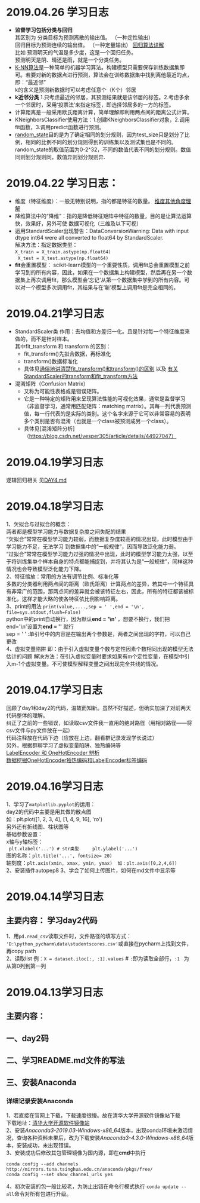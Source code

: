 # 2019.04.26 学习日志
* **监督学习包括分类与回归**   
  其区别为 分类目标为预测离散的输出值。 （一种定性输出）   
          回归目标为预测连续的输出值。 （一种定量输出）  [回归算法详解](http://www.cnblogs.com/ldt-/p/10158597.html)  
          比如 预测明天的气温是多少度，这是一个回归任务。    
               预测明天是阴、晴还是雨，就是一个分类任务。  
* [K-NN算法](https://blog.csdn.net/lsldd/article/details/41357931)是一种简单的机器学习算法。构建模型只需要保存训练数据集即可。若要对新的数据点进行预测，算法会在训练数据集中找到离他最近的点，即：“最近邻”    
k的含义是预测新数据时可以考虑任意个（K个）邻居    
* **k近邻分类**   1.只考虑最近的邻居，其预测结果就是该邻居的标签。2.考虑多余一个邻居时，采用‘投票法’来指定标签，即选择邻居多的一方的标签。   
* 计算距离是一般采用欧氏距离计算，简单理解即利用两点间的距离公式计算。   
* KNeighborsClassifier使用方法：1.创建KNeighborsClassifier对象，2.调用fit函数，3.调用predict函数进行预测。
* [random_state](https://blog.csdn.net/Perfect_Accepted/article/details/81151952)目的是为了确定相同的划分规则，因为test_size只是划分了比例，相同的比例不同的划分规则得到的训练集以及测试集也是不同的。  
  random_state的取值范围为0-2^32，不同的数值代表不同的划分规则。数值同则划分规则同，数值异则划分规则异.
# 2019.04.22 学习日志：
* 维度（特征维度）：一般无特别说明，指的都是特征的数量。  [维度其他角度理解](https://blog.csdn.net/yoggiecda/article/details/88574418)   
* 降维算法中的“降维”：指的是降低特征矩阵中特征的数量，目的是让算法运算快，效果好，另外可使 数据可视化（三维及以下可视）  
* 运用StandardScaler出现警告：DataConversionWarning: Data with input dtype int64 were all converted to float64 by StandardScaler.    
  解决方法：指定数据类型：  
  `X_train = X_train.astype(np.float64)`     
  ` X_test = X_test.astype(np.float64)`
* **fit**会重置模型： scikit-learn模型的一个重要性质，调用fit总会重置模型之前学习到的所有内容，因此，如果在一个数据集上构建模型，然后再在另一个数据集上再次调用fit，那么模型会‘忘记’从第一个数据集中学到的所有内容。可以对一个模型多次调用fit，其结果与在‘新’模型上调用fit是完全相同的。
# 2019.04.21学习日志
* StandardScaler类 作用：去均值和方差归一化。且是针对每一个特征维度来做的，而不是针对样本。  
  其中fit_transform 和 transform 的区别：  
     * fit_transform()先拟合数据，再标准化    
     * transform()数据标准化    
     * 具体见[通俗地讲清楚fit_transform()和transform()的区别](https://blog.csdn.net/appleyuchi/article/details/73503282) 以及 [有关StandardScaler的transform和fit_transform方法](https://www.jianshu.com/p/2a635d9e894d)   
* 混淆矩阵（Confusion Matrix）  
    * 又称为可能性表格或是错误矩阵。  
    * 它是一种特定的矩阵用来呈现算法性能的可视化效果，通常是监督学习（非监督学习，通常用匹配矩阵：matching matrix）。其每一列代表预测值，每一行代表的是实际的类别。这个名字来源于它可以非常容易的表明多个类别是否有混淆（也就是一个class被预测成另一个class）。
    * 具体见[混淆矩阵分析]（https://blog.csdn.net/vesper305/article/details/44927047）  


# 2019.04.19学习日志
逻辑回归相关 见[DAY4.md](https://github.com/gravitymxb/100Days_Of_ML_MXB/blob/master/DAY4.md)
# 2019.04.18学习日志  
1、欠拟合与过拟合的概念：  
   两者都是模型学习能力与数据复杂度之间失配的结果  
   “欠拟合”常常在模型学习能力较弱，而数据复杂度较高的情况出现，此时模型由于学习能力不足，无法学习 到数据集中的“一般规律”，因而导致泛化能力弱。  
    “过拟合”常常在模型学习能力过强的情况中出现，此时的模型学习能力太强，以至于将训练集单个样本自身的特点都能捕捉到，并将其认为是“一般规律”，同样这种情况也会导致模型泛化能力下降。  
2、特征缩放：常用的方法有调节比例、标准化等  
    多数的分类器利用两点间的距离（欧氏距离）计算两点的差异，若其中一个特征具有非常广的范围，那两点间的差异就会被该特征左右，因此，所有的特征都该被标准化，这样才能大略的使各特征依比例影响距离。    
3、print的用法
    `print(value,....,sep = ' ',end = '\n', file=sys.stdout,flush=False)`    
    python中的print自动换行，因为默认**end = '\n'** ，想要不换行，我们把end='\n'设置为**end = ''** 就行  
    sep = ' ' :单引号中的内容是在输出两个参数是，两者之间出现的字符，可以自己更改  
4、虚拟变量陷阱
    即：由于引入虚拟变量个数与定性因素个数相同出现的模型无法估计的问题
    解决方法：在引入虚拟变量时要求如果有m个定性变量，在模型中引入m-1个虚拟变量。不可使模型解释变量之间出现完全共线的情况。
# 2019.04.17学习日志
   回顾了day1和day2的代码，温故而知新。虽然不好描述，但确实加深了对前两天代码整体的理解。   
   纠正了之前的一些错误，如读取csv文件我一直用的绝对路径（用相对路径——将csv文件与py文件放在一起）   
   代码注释放在代码下边（应放在上边，翻看群记录发现学长说过）  
   另外，根据群聊学习了虚拟变量陷阱、独热编码等    
   [LabelEncoder 和 OneHotEncoder 辨析](https://blog.csdn.net/weixin_38656890/article/details/80849334)    
   [数据挖掘OneHotEncoder独热编码和LabelEncoder标签编码](https://blog.csdn.net/ccblogger/article/details/80010974)  
   
# 2019.04.16学习日志  
1、学习了`matplotlib.pyplot`的运用：  
      day2的代码中主要是用其做的散点图  
      如：plt.plot([1, 2, 3, 4], [1, 4, 9, 16], 'ro')  
      另外还有折线图、柱状图等  
   基础参数设置：  
       x轴与y轴标签：  
        ```  plt.xlabel('...') # str类型    
          plt.ylabel('...')  ```  
       图的名称：``` plt.title('...', fontsize= 20)  ```  
       轴刻度：``` plt.axis(xmin, xmax, ymin, ymax)  如：plt.axis([0,2,4,6])  ```  
2、安装插件autopep8
3、学会了如何上传图片，如何在md文件中显示等

# 2019.04.14学习日志
## 主要内容：   学习day2代码
1、用`pd.read_csv`读取文件时，文件路径的填写方式：  
`'D:\python_pycharm\data\studentscores.csv'`或直接在pycharm上找到文件，再copy path  
2、读取list
例：`X = dataset.iloc[:, :1].values`  #  ` : `即为读取全部行，`:1 ` 为从第0列到第一列

# 2019.04.13学习日志
## 主要内容：
##     一、day2码
##     二、学习README.md文件的写法
##     三、安装Anaconda
### 详细记录安装Anaconda  
1、若直接在官网上下载，下载速度很慢。故在清华大学开源软件镜像站下载  
下载地址：[清华大学开源软件镜像站](https://mirrors.tuna.tsinghua.edu.cn/)  
2、安装*Anaconda3-2019.03-Windows-x86_64*版本，出现conda环境未激活情况，查询各种资料未果后，改为下载安装*Anaconda3-4.3.0-Windows-x86_64*版本，安装成功，未出现错误。  
3、安装成功后修改其包管理镜像为国内源，即在**cmd**中执行    
  ```
  conda config --add channels http://mirrors.tuna.tsinghua.edu.cn/anaconda/pkgs/free/
  conda config --set show_channe1_urls yes
  ```  
4、初次安装的包一般比较老，为防止出错在命令行模式执行 ```conda update --all```命令对所有包进行升级。

